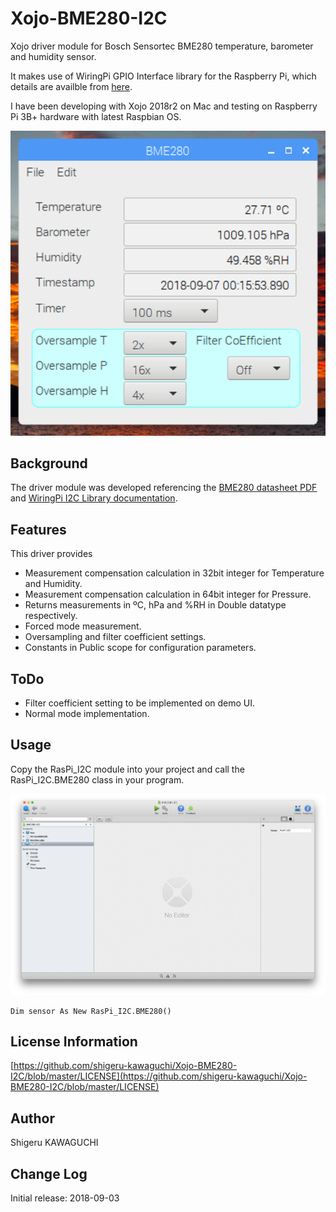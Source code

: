 # Xojo-BME280-I2C

Xojo driver module for Bosch Sensortec BME280 temperature, barometer and humidity sensor.

It makes use of WiringPi GPIO Interface library for the Raspberry Pi, which details are availble from [here](http://wiringpi.com).

I have been developing with Xojo 2018r2 on Mac and testing on Raspberry Pi 3B+ hardware with latest Raspbian OS.

![Demo screenshot](https://github.com/shigeru-kawaguchi/Xojo-BME280-I2C/blob/master/media/20180906-ScreenShot.png)

## Background
The driver module was developed referencing the [BME280 datasheet PDF](https://ae-bst.resource.bosch.com/media/_tech/media/datasheets/BST-BME280_DS002-13.pdf) and [WiringPi I2C Library documentation](http://wiringpi.com/reference/i2c-library/).

## Features
This driver provides

* Measurement compensation calculation in 32bit integer for Temperature and Humidity.
* Measurement compensation calculation in 64bit integer for Pressure.
* Returns measurements in ºC, hPa and %RH in Double datatype respectively.
* Forced mode measurement.
* Oversampling and filter coefficient settings.
* Constants in Public scope for configuration parameters.

## ToDo
* Filter coefficient setting to be implemented on demo UI.
* Normal mode implementation.

## Usage
Copy the RasPi_I2C module into your project and call the RasPi_I2C.BME280 class in your program.

![RasPi_I2C module](https://github.com/shigeru-kawaguchi/Xojo-BME280-I2C/blob/master/media/ScreenShot2018-09-06T20.20.36.png)

```xojo
Dim sensor As New RasPi_I2C.BME280()
```

## License Information
[https://github.com/shigeru-kawaguchi/Xojo-BME280-I2C/blob/master/LICENSE](https://github.com/shigeru-kawaguchi/Xojo-BME280-I2C/blob/master/LICENSE)

## Author
Shigeru KAWAGUCHI

## Change Log
Initial release: 2018-09-03